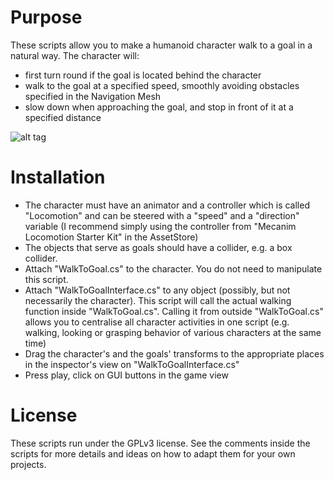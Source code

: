 # Purpose
These scripts allow you to make a humanoid character walk to a goal in a natural way. The character will:
* first turn round if the goal is located behind the character
* walk to the goal at a specified speed, smoothly avoiding obstacles specified in the Navigation Mesh
* slow down when approaching the goal, and stop in front of it at a specified distance

![alt tag](https://github.com/mariusrubo/Unity-Humanoid-Walk-To-Goal/blob/master/WalkTo.jpg)

# Installation
* The character must have an animator and a controller which is called "Locomotion" and can be steered with a "speed" and a "direction" variable (I recommend simply using the controller from "Mecanim Locomotion Starter Kit" in the AssetStore)
* The objects that serve as goals should have a collider, e.g. a box collider.
* Attach "WalkToGoal.cs" to the character. You do not need to manipulate this script.
* Attach "WalkToGoalInterface.cs" to any object (possibly, but not necessarily the character). This script will call the actual walking function inside "WalkToGoal.cs". Calling it from outside "WalkToGoal.cs" allows you to centralise all character activities in one script (e.g. walking, looking or grasping behavior of various characters at the same time)
* Drag the character's and the goals' transforms to the appropriate places in the inspector's view on "WalkToGoalInterface.cs"
* Press play, click on GUI buttons in the game view

# License
These scripts run under the GPLv3 license. See the comments inside the scripts for more details and ideas on how to adapt them for your own projects.

